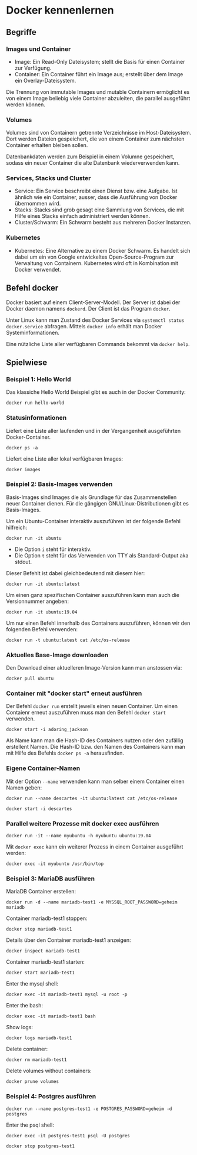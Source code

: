 # Docker kennenlernen

## Begriffe

### Images und Container

 * Image: Ein Read-Only Dateisystem; stellt die Basis für einen Container zur Verfügung.
 * Container: Ein Container führt ein Image aus; erstellt über dem Image ein Overlay-Dateisystem.

 Die Trennung von immutable Images und mutable Containern ermöglicht es von
 einem Image beliebig viele Container abzuleiten, die parallel ausgeführt werden können.

### Volumes

Volumes sind von Containern getrennte Verzeichnisse im Host-Dateisystem. Dort 
werden Dateien gespeichert, die von einem Container zum nächsten Container erhalten
bleiben sollen.

Datenbankdaten werden zum Beispiel in einem Volumne gespeichert, sodass
ein neuer Container die alte Datenbank wiederverwenden kann.


### Services, Stacks und Cluster

 * Service: Ein Service beschreibt einen Dienst bzw. eine Aufgabe. Ist ähnlich wie ein Container,
 ausser, dass die Ausführung von Docker übernommen wird.
 * Stacks: Stacks sind grob gesagt eine Sammlung von Services, die mit Hilfe eines Stacks
 einfach administriert werden können.
 * Cluster/Schwarm: Ein Schwarm besteht aus mehreren Docker Instanzen.


### Kubernetes

 * Kubernetes: Eine Alternative zu einem Docker Schwarm. Es handelt sich dabei
 um ein von Google entwickeltes Open-Source-Program zur Verwaltung von Containern.
 Kubernetes wird oft in Kombination mit Docker verwendet.


## Befehl docker

Docker basiert auf einem Client-Server-Modell. Der Server ist dabei der
Docker daemon namens `dockerd`. Der Client ist das Program `docker`.

Unter Linux kann man Zustand des Docker Services via `systemctl status docker.service`
abfragen. Mittels `docker info` erhält man Docker Systeminformationen.


Eine nützliche Liste aller verfügbaren Commands bekommt via `docker help`.


## Spielwiese

### Beispiel 1: Hello World

Das klassiche Hello World Beispiel gibt es auch in der Docker Community:

```
docker run hello-world
```

### Statusinformationen

Liefert eine Liste aller laufenden und in der Vergangenheit ausgeführten Docker-Container. 

```
docker ps -a
```

Liefert eine Liste aller lokal verfügbaren Images:

```
docker images
```

### Beispiel 2: Basis-Images verwenden

Basis-Images sind Images die als Grundlage für das Zusammenstellen neuer Container
dienen. Für die gängigen GNU/Linux-Distributionen gibt es Basis-Images.

Um ein Ubuntu-Container interaktiv auszuführen ist der folgende Befehl hilfreich:

```
docker run -it ubuntu
```

 * Die Option `i` steht für interaktiv.
 * Die Option `t` steht für das Verwenden von TTY als Standard-Output aka stdout.

Dieser Befehlt ist dabei gleichbedeutend mit diesem hier:

```
docker run -it ubuntu:latest
```

Um einen ganz spezifischen Container auszuführen kann man auch die Versionnummer angeben:

```
docker run -it ubuntu:19.04
```
Um nur einen Befehl innerhalb des Containers auszuführen, können wir den
folgenden Befehl verwenden:

```
docker run -t ubuntu:latest cat /etc/os-release
```

### Aktuelles Base-Image downloaden

Den Download einer aktuelleren Image-Version kann man anstossen via:

```
docker pull ubuntu
```

### Container mit "docker start" erneut ausführen

Der Befehl `docker run` erstellt jeweils einen neuen Container.
Um einen Contaienr erneut auszuführen muss man den Befehl `docker start` verwenden.

```
docker start -i adoring_jackson
```

Als Name kann man die Hash-ID des Containers nutzen oder den zufällig erstellent Namen.
Die Hash-ID bzw. den Namen des Containers kann man mit Hilfe des Befehls `docker ps -a` 
herausfinden.


### Eigene Container-Namen

Mit der Option `--name` verwenden kann man selber einem Container einen Namen geben:

```
docker run --name descartes -it ubuntu:latest cat /etc/os-release
```

```
docker start -i descartes
```

### Parallel weitere Prozesse mit docker exec ausführen

```
docker run -it --name myubuntu -h myubuntu ubuntu:19.04
```

Mit `docker exec` kann ein weiterer Prozess in einem Container ausgeführt werden:

```
docker exec -it myubuntu /usr/bin/top
```

### Beispiel 3: MariaDB ausführen

MariaDB Container erstellen:

```
docker run -d --name mariadb-test1 -e MYSSQL_ROOT_PASSWORD=geheim mariadb
```

Container mariadb-test1 stoppen:

```
docker stop mariadb-test1
```

Details über den Container mariadb-test1 anzeigen:

```
docker inspect mariadb-test1
```

Container mariadb-test1 starten:

```
docker start mariadb-test1
```

Enter the mysql shell:

```
docker exec -it mariadb-test1 mysql -u root -p
```

Enter the bash:

```
docker exec -it mariadb-test1 bash
```

Show logs:

```
docker logs mariadb-test1
```

Delete container:

```
docker rm mariadb-test1
```


Delete volumes without containers:

```
docker prune volumes
```

### Beispiel 4: Postgres ausführen

```
docker run --name postgres-test1 -e POSTGRES_PASSWORD=geheim -d postgres
```

Enter the psql shell:

```
docker exec -it postgres-test1 psql -U postgres
```

```
docker stop postgres-test1
```



